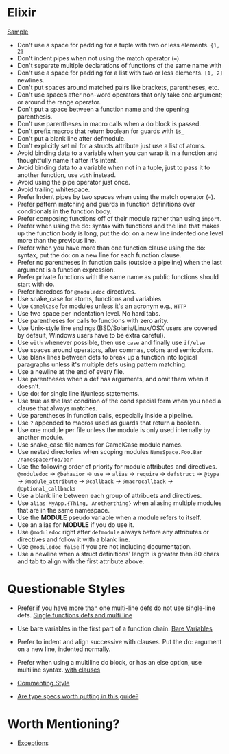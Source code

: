 Elixir
======

[Sample](sample.ex)

* Don't use a space for padding for a tuple with two or less elements. `{1, 2}`
* Don't indent pipes when not using the match operator (`=`).
* Don't separate multiple declarations of functions of the same name with
* Don't use a space for padding for a list with two or less elements. `[1, 2]`
  newlines.
* Don't put spaces around matched pairs like brackets, parentheses, etc.
* Don't use spaces after non-word operators that only take one argument; or 
  around the range operator.
* Don't put a space between a function name and the opening parenthesis.
* Don't use parentheses in macro calls when a do block is passed.
* Don't prefix macros that return boolean for guards with `is_`
* Don't put a blank line after defmodule.
* Don't explicitly set nil for a structs attribute just use a list of atoms.
* Avoid binding data to a variable when you can wrap it in a function and 
  thoughtfully name it after it's intent.
* Avoid binding data to a variable when not in a tuple, just to pass it to 
  another function, use `with` instead.
* Avoid using the pipe operator just once.
* Avoid trailing whitespace.
* Prefer Indent pipes by two spaces when using the match operator (`=`).
* Prefer pattern matching and guards in function definitions over conditionals
  in the function body.
* Prefer composing functions off of their module rather than using `import`.
* Prefer when using the do: syntax with functions and the line that makes up 
  the function body is long, put the do: on a new line indented one level more 
  than the previous line.
* Prefer when you have more than one function clause using the do: syntax, 
  put the do: on a new line for each function clause.
* Prefer no parentheses in function calls (outside a pipeline) when the 
  last argument is a function expression.
* Prefer private functions with the same name as public functions should start 
  with do.
* Prefer heredocs for `@moduledoc` directives.
* Use snake_case for atoms, functions and variables. 
* Use `CamelCase` for modules unless it's an acronym e.g., `HTTP`
* Use two space per indentation level. No hard tabs.
* Use parentheses for calls to functions with zero arity.
* Use Unix-style line endings (BSD/Solaris/Linux/OSX users are covered by 
  default, Windows users have to be extra careful).
* Use `with` whenever possible, then use `case` and finally use `if/else`
* Use spaces around operators, after commas, colons and semicolons.
* Use blank lines between defs to break up a function into logical paragraphs
  unless it's multiple defs using pattern matching.
* Use a newline at the end of every file.
* Use parentheses when a def has arguments, and omit them when it doesn't.
* Use do: for single line if/unless statements.
* Use true as the last condition of the cond special form when you need a 
  clause that always matches.
* Use parentheses in function calls, especially inside a pipeline.
* Use `?` appended to macros used as guards that return a boolean.
* Use one module per file unless the module is only used internally by another 
  module.
* Use snake_case file names for CamelCase module names.
* Use nested directories when scoping modules 
  `NameSpace.Foo.Bar` `/namespace/foo/bar`
* Use the following order of priority for module attributes and directives.
  `@moduledoc` -> `@behavior` -> `use` -> `alias` -> `require` -> 
  `defstruct` -> `@type` -> `@module_attribute` -> `@callback` -> 
  `@macrocallback` -> `@optional_callbacks`
* Use a blank line between each group of attribuets and directives.
* Use `alias MyApp.{Thing, Anotherthing}` when aliasing multiple modules that
  are in the same namespace.
* Use the __MODULE__ pseudo variable when a module refers to itself.
* Use an alias for __MODULE__ if you do use it.
* Use `@moduledoc` right after `defmodule` always before any attributes or 
  directives and follow it with a blank line.
* Use `@moduledoc false` if you are not including documentation.
* Use a newline when a struct definitions' length is greater then 80 chars and
  tab to align with the first attribute above.
 
# Questionable Styles
* Prefer if you have more than one multi-line defs do not use single-line defs.
[Single functions defs and multi line](https://github.com/christopheradams/elixir_style_guide#multiple-function-defs)

* Use bare variables in the first part of a function chain.
[Bare Variables](https://github.com/christopheradams/elixir_style_guide#bare-variables)

* Prefer to indent and align successive with clauses. Put the do: argument on a 
  new line, indented normally.
* Prefer when using a multiline do block, or has an else option, use multiline syntax.
[with clauses](https://github.com/christopheradams/elixir_style_guide#with-clauses)

* [Commenting Style](https://github.com/christopheradams/elixir_style_guide#annotations)

* [Are type specs worth putting in this guide?](https://github.com/christopheradams/elixir_style_guide#typedocs)

# Worth Mentioning?
* [Exceptions](https://github.com/christopheradams/elixir_style_guide#exception-names)
